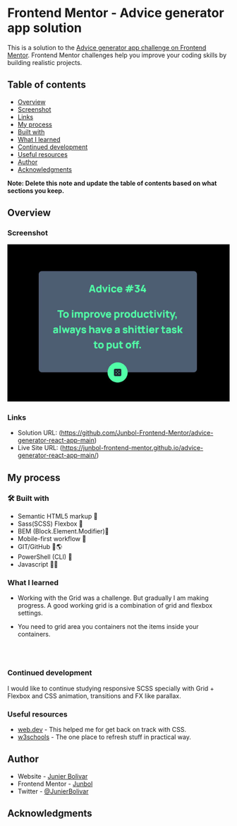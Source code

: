# Frontend Mentor - Advice generator app solution

This is a solution to the [Advice generator app challenge on Frontend Mentor](https://www.frontendmentor.io/challenges/advice-generator-app-QdUG-13db). Frontend Mentor challenges help you improve your coding skills by building realistic projects.

## Table of contents

- [Overview](#overview)
- [Screenshot](#screenshot)
- [Links](#links)
- [My process](#my-process)
- [Built with](#built-with)
- [What I learned](#what-i-learned)
- [Continued development](#continued-development)
- [Useful resources](#useful-resources)
- [Author](#author)
- [Acknowledgments](#acknowledgments)

**Note: Delete this note and update the table of contents based on what sections you keep.**

## Overview

### Screenshot

![](./src/assets/images/screenshot.jpg)

### Links

- Solution URL: (https://github.com/Junbol-Frontend-Mentor/advice-generator-react-app-main)
- Live Site URL: (https://junbol-frontend-mentor.github.io/advice-generator-react-app-main/)

## My process

### 🛠 Built with

- Semantic HTML5 markup 🧾
- Sass(SCSS) Flexbox 🎨
- BEM (Block.Element.Modifier)🧾
- Mobile-first workflow 📱
- GIT/GitHub 🧾🌎
- PowerShell (CLI) 🧾
- Javascript 🤖🚀

### What I learned

- Working with the Grid was a challenge. But gradually I am making progress. A good working grid is a combination of grid and flexbox settings.

- You need to grid area you containers not the items inside your containers.

```



```

### Continued development

I would like to continue studying responsive SCSS specially with Grid + Flexbox and CSS animation, transitions and FX like parallax.

### Useful resources

- [web.dev](https://web.dev/learn/css) - This helped me for get back on track with CSS.
- [w3schools](https://www.w3schools.com/css/default.asp) - The one place to refresh stuff in practical way.

## Author

- Website - [Junier Bolivar](https://www.bolivarcreativedesign.com)
- Frontend Mentor - [Junbol](https://www.frontendmentor.io/profile/Junbol)
- Twitter - [@JunierBolivar](https://www.twitter.com/@JunierBolivar)

## Acknowledgments
